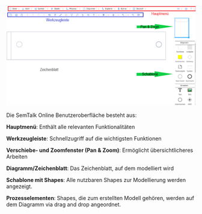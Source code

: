 
![SemTalk Überblick Oberfläche Editor](./images/SemTalkBPMNStart.PNG)


Die SemTalk Online Benutzeroberfläche besteht aus:

**Hauptmenü**: Enthält alle relevanten Funktionalitäten 

**Werkzeugleiste**: Schnellzugriff auf die wichtigsten Funktionen

**Verschiebe- und Zoomfenster (Pan & Zoom)**: Ermöglicht übersichtlicheres Arbeiten

**Diagramm/Zeichenblatt**: Das Zeichenblatt, auf dem modelliert wird

**Schablone mit Shapes**: Alle nutzbaren Shapes zur Modellierung werden angezeigt. 

**Prozesselementen**: Shapes, die zum erstellten Modell gehören, werden auf dem Diagramm via drag and drop angeordnet.
